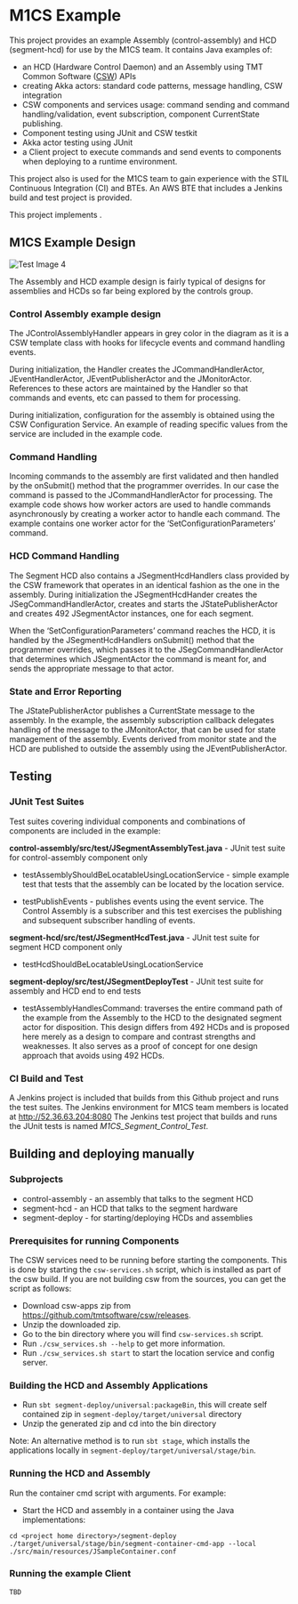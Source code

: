 # M1CS Example

This project provides an example Assembly (control-assembly) and HCD (segment-hcd) for use by the 
M1CS team.  It contains Java examples of:
* an HCD (Hardware Control Daemon) and an Assembly using 
  TMT Common Software ([CSW](https://github.com/tmtsoftware/csw)) APIs
* creating Akka actors: standard code patterns, message handling, CSW integration
* CSW components and services usage: command sending and command handling/validation, event subscription, 
component CurrentState publishing.
* Component testing using JUnit and CSW testkit
* Akka actor testing using JUnit
* a Client project to execute commands and send events to components when deploying to a runtime environment.

This project also is used for the M1CS team to gain experience with the STIL Continuous Integration (CI) and BTEs.
An AWS BTE that includes a Jenkins build and test project is provided.  

This project implements . 

## M1CS Example Design

![Test Image 4](https://github.com/tmtsoftware/m1cs-segment-control/blob/master/M1CS%20example.jpg)

The Assembly and HCD example design is fairly typical of designs for assemblies and HCDs so far being explored by the controls group.

### Control Assembly example design
The JControlAssemblyHandler appears in grey color in the diagram as it is a CSW template class with hooks for lifecycle events and command handling events.  

During initialization, the Handler creates the JCommandHandlerActor, JEventHandlerActor, JEventPublisherActor and the JMonitorActor.  References to these actors are maintained by the Handler so that commands and events, etc can passed to them for processing.

During initialization, configuration for the assembly is obtained using the CSW Configuration Service.  An example of reading specific values from the service are included in the example code.

### Command Handling
Incoming commands to the assembly are first validated and then handled by the onSubmit() method that the programmer overrides.  In our case the command is passed to the JCommandHandlerActor for processing.  The example code shows how worker actors are used to handle commands asynchronously by creating a worker actor to handle each command.  The example contains one worker actor for the ‘SetConfigurationParameters’ command.

### HCD Command Handling
The Segment HCD also contains a JSegmentHcdHandlers class provided by the CSW framework that operates in an identical fashion as the one in the assembly.  During initialization the JSegmentHcdHander creates the JSegCommandHandlerActor, creates and starts the JStatePublisherActor and creates 492 JSegmentActor instances, one for each segment.

When the ‘SetConfigurationParameters’ command reaches the HCD, it is handled by the JSegmentHcdHandlers onSubmit() method that the programmer overrides, which passes it to the JSegCommandHandlerActor  that determines which JSegmentActor the command is meant for, and sends the appropriate message to that actor.

### State and Error Reporting
The JStatePublisherActor publishes a CurrentState message to the assembly.  In the example, the assembly subscription callback delegates handling of the message to the JMonitorActor, that can be used for state management of the assembly.  Events derived from monitor state and the HCD are published to outside the assembly using the JEventPublisherActor. 

## Testing
### JUnit Test Suites
Test suites covering individual components and combinations of components are included in the example:

**control-assembly/src/test/JSegmentAssemblyTest.java** - JUnit test suite for control-assembly component only

* testAssemblyShouldBeLocatableUsingLocationService - simple example test that tests that the assembly can be located by the location service.
	
* testPublishEvents - publishes events using the event service.  The Control Assembly is a subscriber and this test exercises the publishing and subsequent subscriber handling of events.

**segment-hcd/src/test/JSegmentHcdTest.java** - JUnit test suite for segment HCD component only
* testHcdShouldBeLocatableUsingLocationService

**segment-deploy/src/test/JSegmentDeployTest** - JUnit test suite for assembly and HCD end to end tests
	
* testAssemblyHandlesCommand: traverses the entire command path of the example from the Assembly to the HCD to the designated segment actor for disposition.  This design differs from 492 HCDs and is proposed here merely as a design to compare and contrast strengths and weaknesses. It also serves as a proof of concept for one design approach that avoids using 492 HCDs.


### CI Build and Test 

A Jenkins project is included that builds from this Github project and runs the test suites. The Jenkins environment for M1CS team members is located at http://52.36.63.204:8080
The Jenkins test project that builds and runs the JUnit tests is named *M1CS_Segment_Control_Test*.

## Building and deploying manually
### Subprojects

* control-assembly - an assembly that talks to the segment HCD
* segment-hcd - an HCD that talks to the segment hardware
* segment-deploy - for starting/deploying HCDs and assemblies

### Prerequisites for running Components

The CSW services need to be running before starting the components. 
This is done by starting the `csw-services.sh` script, which is installed as part of the csw build.
If you are not building csw from the sources, you can get the script as follows:

 - Download csw-apps zip from https://github.com/tmtsoftware/csw/releases.
 - Unzip the downloaded zip.
 - Go to the bin directory where you will find `csw-services.sh` script.
 - Run `./csw_services.sh --help` to get more information.
 - Run `./csw_services.sh start` to start the location service and config server.

### Building the HCD and Assembly Applications

 - Run `sbt segment-deploy/universal:packageBin`, this will create self contained zip in `segment-deploy/target/universal` directory
 - Unzip the generated zip and cd into the bin directory

Note: An alternative method is to run `sbt stage`, which installs the applications locally in `segment-deploy/target/universal/stage/bin`.

### Running the HCD and Assembly

Run the container cmd script with arguments. For example:


* Start the HCD and assembly in a container using the Java implementations:

```
cd <project home directory>/segment-deploy
./target/universal/stage/bin/segment-container-cmd-app --local ./src/main/resources/JSampleContainer.conf
```

### Running the example Client
```
TBD
```


